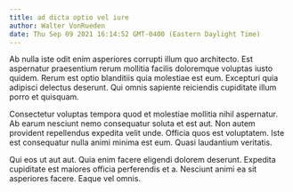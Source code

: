```yaml
---
title: ad dicta optio vel iure
author: Walter VonRueden
date: Thu Sep 09 2021 16:14:52 GMT-0400 (Eastern Daylight Time)
---
```

Ab nulla iste odit enim asperiores corrupti illum quo architecto. Est aspernatur praesentium rerum mollitia facilis doloremque voluptas iusto quidem. Rerum est optio blanditiis quia molestiae est eum. Excepturi quia adipisci delectus deserunt. Qui omnis sapiente reiciendis cupiditate illum porro et quisquam.

 Consectetur voluptas tempora quod et molestiae mollitia nihil aspernatur. Ab earum nesciunt nemo consequatur soluta et est aut. Non autem provident repellendus expedita velit unde. Officia quos est voluptatem. Iste est consequatur nulla animi minima est eum. Quasi laudantium veritatis.

 Qui eos ut aut aut. Quia enim facere eligendi dolorem deserunt. Expedita cupiditate est maiores officia perferendis et a. Nesciunt animi ea sit asperiores facere. Eaque vel omnis.